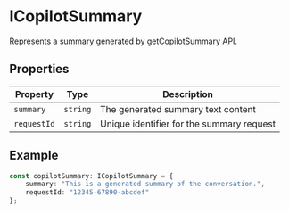 # ICopilotSummary

Represents a summary generated by getCopilotSummary API.

## Properties

| Property | Type | Description |
|----------|------|-------------|
| `summary` | `string` | The generated summary text content |
| `requestId` | `string` | Unique identifier for the summary request |

## Example

```typescript
const copilotSummary: ICopilotSummary = {
    summary: "This is a generated summary of the conversation.",
    requestId: "12345-67890-abcdef"
};